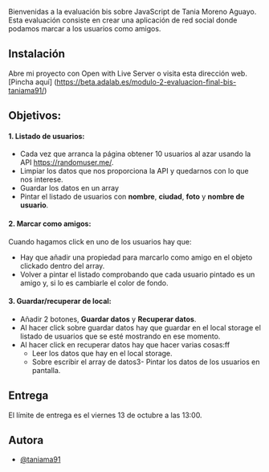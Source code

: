 Bienvenidas a la evaluación bis sobre JavaScript de Tania Moreno Aguayo.
Esta evaluación consiste en crear una aplicación de red social donde podamos marcar a los usuarios como amigos.

## Instalación

Abre mi proyecto con Open with Live Server o visita esta dirección web. [Pincha aquí] (https://beta.adalab.es/modulo-2-evaluacion-final-bis-taniama91/)


## Objetivos:

#### 1. Listado de usuarios:
- Cada vez que arranca la página obtener 10 usuarios al azar usando la API https://randomuser.me/.
- Limpiar los datos que nos proporciona la API y quedarnos con lo que nos interese.
- Guardar los datos en un array
- Pintar el listado de usuarios con **nombre**, **ciudad**, **foto** y **nombre de usuario**.

#### 2. Marcar como amigos:
Cuando hagamos click en uno de los usuarios hay que:
- Hay que añadir una propiedad para marcarlo como amigo en el objeto clickado dentro del array.
- Volver a pintar el listado comprobando que cada usuario pintado es un amigo y, si lo es cambiarle el color de fondo.
#### 3. Guardar/recuperar de local:
- Añadir 2 botones, **Guardar datos** y **Recuperar datos**.
- Al hacer click sobre guardar datos hay que guardar en el local storage el listado de usuarios que se esté mostrando en ese momento.
- Al hacer click en recuperar datos hay que hacer varias cosas:ff
     * Leer los datos que hay en el local storage.
     * Sobre escribir el array de datos3- Pintar los datos de los usuarios en pantalla. 


## Entrega
El límite de entrega es el viernes 13 de octubre a las 13:00.

## Autora

- [@taniama91](https://www.github.com/taniama91)
